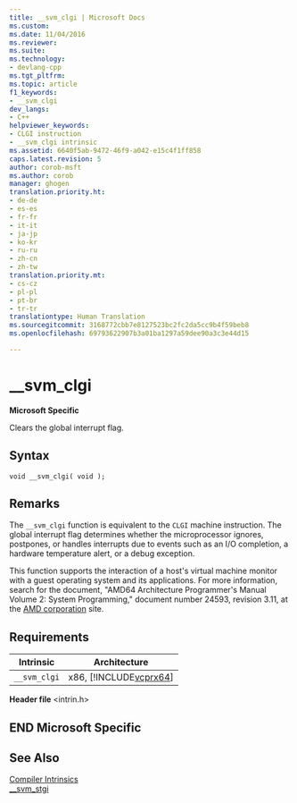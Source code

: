 ```yaml
---
title: __svm_clgi | Microsoft Docs
ms.custom: 
ms.date: 11/04/2016
ms.reviewer: 
ms.suite: 
ms.technology:
- devlang-cpp
ms.tgt_pltfrm: 
ms.topic: article
f1_keywords:
- __svm_clgi
dev_langs:
- C++
helpviewer_keywords:
- CLGI instruction
- __svm_clgi intrinsic
ms.assetid: 6640f5ab-9472-46f9-a042-e15c4f1ff858
caps.latest.revision: 5
author: corob-msft
ms.author: corob
manager: ghogen
translation.priority.ht:
- de-de
- es-es
- fr-fr
- it-it
- ja-jp
- ko-kr
- ru-ru
- zh-cn
- zh-tw
translation.priority.mt:
- cs-cz
- pl-pl
- pt-br
- tr-tr
translationtype: Human Translation
ms.sourcegitcommit: 3168772cbb7e8127523bc2fc2da5cc9b4f59beb8
ms.openlocfilehash: 69793622907b3a01ba1297a59dee90a3c3e44d15

---
```

# __svm_clgi
**Microsoft Specific**  
  
 Clears the global interrupt flag.  
  
## Syntax  
  
```  
void __svm_clgi( void );  
```  
  
## Remarks  
 The `__svm_clgi` function is equivalent to the `CLGI` machine instruction. The global interrupt flag determines whether the microprocessor ignores, postpones, or handles interrupts due to events such as an I/O completion, a hardware temperature alert, or a debug exception.  
  
 This function supports the interaction of a host's virtual machine monitor with a guest operating system and its applications. For more information, search for the document, "AMD64 Architecture Programmer's Manual Volume 2: System Programming," document number 24593, revision 3.11, at the [AMD corporation](http://go.microsoft.com/fwlink/?LinkId=23746) site.  
  
## Requirements  
  
|Intrinsic|Architecture|  
|---------------|------------------|  
|`__svm_clgi`|x86, [!INCLUDE[vcprx64](../assembler/inline/includes/vcprx64_md.md)]|  
  
 **Header file** \<intrin.h>  
  
## END Microsoft Specific  
  
## See Also  
 [Compiler Intrinsics](../intrinsics/compiler-intrinsics.md)   
 [__svm_stgi](../intrinsics/svm-stgi.md)


<!--HONumber=Jan17_HO1-->


